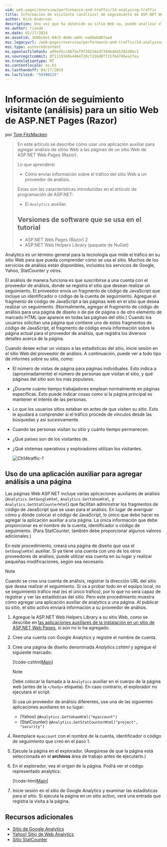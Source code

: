 ```yaml
---
uid: web-pages/overview/performance-and-traffic/14-analyzing-traffic
title: Información de visitante (análisis) de seguimiento de ASP.NET Web Pages (Razor) sitio | Microsoft Docs
author: Rick-Anderson
description: Una vez que ha obtenido su sitio Web va, puede analizar el tráfico del sitio Web.
ms.author: riande
ms.date: 02/17/2014
ms.assetid: 360bc6e1-84c5-4b8e-a84c-ea48ab807aa4
msc.legacyurl: /web-pages/overview/performance-and-traffic/14-analyzing-traffic
msc.type: authoredcontent
ms.openlocfilehash: a99ed5cc8875ef9f39234e3f394b46b5782d0bc1
ms.sourcegitcommit: 0f1119340e4464720cfd16d0ff15764746ea1fea
ms.translationtype: MT
ms.contentlocale: es-ES
ms.lasthandoff: 04/17/2019
ms.locfileid: "59390225"
---
```

# <a name="tracking-visitor-information-analytics-for-an-aspnet-web-pages-razor-site"></a>Información de seguimiento visitante (análisis) para un sitio Web de ASP.NET Pages (Razor)

por [Tom FitzMacken](https://github.com/tfitzmac)

> En este artículo se describe cómo usar una aplicación auxiliar para agregar análisis de sitios Web a las páginas de un sitio Web de ASP.NET Web Pages (Razor).
> 
> Lo que aprenderá:
> 
> - Cómo enviar información sobre el tráfico del sitio Web a un proveedor de análisis.
> 
> Estas son las características introducidas en el artículo de programación de ASP.NET:
> 
> - El `Analytics` auxiliar.
>   
> 
> ## <a name="software-versions-used-in-the-tutorial"></a>Versiones de software que se usa en el tutorial
> 
> 
> - ASP.NET Web Pages (Razor) 2
> - ASP.NET Web Helpers Library (paquete de NuGet)


Analytics es un término general para la tecnología que mide el tráfico en su sitio Web para que pueda comprender cómo se usa el sitio. Muchos de los servicios de análisis están disponibles, incluidos los servicios de Google, Yahoo, StatCounter y otros.

El análisis de manera funciona es que suscribirse a una cuenta con el proveedor de análisis, donde se registra el sitio que desean realizar un seguimiento. El proveedor envía un fragmento de código de JavaScript que incluye un identificador o código de la cuenta de seguimiento. Agregue el fragmento de código de JavaScript a las páginas web en el sitio que desea realizar un seguimiento. (Normalmente, agregar el fragmento de código de análisis para una página de diseño o de pie de página o de otro elemento de marcado HTML que aparece en todas las páginas del sitio.) Cuando los usuarios solicitan una página que contiene uno de estos fragmentos de código de JavaScript, el fragmento de código envía información sobre la página actual para el proveedor de análisis, que registra los diversos detalles acerca de la página.

Cuando desee echar un vistazo a las estadísticas del sitio, inicie sesión en el sitio Web del proveedor de análisis. A continuación, puede ver a todo tipo de informes sobre su sitio, como:

- El número de vistas de página para páginas individuales. Esto indica a (aproximadamente) el número de personas que visitan el sitio, y qué páginas del sitio son los más populares.
- ¿Durante cuánto tiempo trabajadores emplean normalmente en páginas específicas. Esto puede indicar cosas como si la página principal es mantener el interés de las personas.
- Lo que los usuarios sitios estaban en antes de que visiten su sitio. Esto le ayudará a comprender si el tráfico procede de vínculos desde las búsquedas y así sucesivamente.
- Cuando las personas visitan su sitio y cuánto tiempo permanecen.
- ¿Qué países son de los visitantes de.
- ¿Qué sistemas operativos y exploradores utilizan los visitantes.

    ![Ch14traffic-1](14-analyzing-traffic/_static/image1.jpg)

## <a name="using-a-helper-to-add-analytics-to-a-page"></a>Uso de una aplicación auxiliar para agregar análisis a una página

Las páginas Web ASP.NET incluye varias aplicaciones auxiliares de análisis (`Analytics.GetGoogleHtml`, `Analytics.GetYahooHtml`, y `Analytics.GetStatCounterHtml`) que facilitan administrar los fragmentos de código de JavaScript que se usan para el análisis. En lugar de averiguar cómo y dónde colocar el código de JavaScript, lo único que debe hacer es agregar la aplicación auxiliar a una página. La única información que debe proporcionar es el nombre de la cuenta, identificador o código de seguimiento. (Para StatCounter, también debe proporcionar algunos valores adicionales.)

En este procedimiento, creará una página de diseño que usa el `GetGoogleHtml` auxiliar. Si ya tiene una cuenta con uno de los otros proveedores de análisis, puede utilizar esa cuenta en su lugar y realizar pequeñas modificaciones, según sea necesario.

> [!NOTE]
> Cuando se crea una cuenta de análisis, registrar la dirección URL del sitio que desea realizar el seguimiento. Si va a probar todo en el equipo local, no se seguimiento tráfico real (es el único tráfico), por lo que no será capaz de registrar y ver las estadísticas del sitio. Pero este procedimiento muestra cómo agregar una aplicación auxiliar de analytics a una página. Al publicar su sitio, el sitio activo enviará información a su proveedor de análisis.


1. Agregue la ASP.NET Web Helpers Library a su sitio Web, como se describe en [las aplicaciones auxiliares de la instalación en un sitio de ASP.NET Web Pages](https://go.microsoft.com/fwlink/?LinkId=252372), si aún no lo ha agregado.
2. Cree una cuenta con Google Analytics y registre el nombre de cuenta.
3. Cree una página de diseño denominada *Analytics.cshtml* y agregue el siguiente marcado:

    [!code-cshtml[Main](14-analyzing-traffic/samples/sample1.cshtml)]

    > [!NOTE]
    > Debe colocar la llamada a la `Analytics` auxiliar en el cuerpo de la página web (antes de la `</body>` etiqueta). En caso contrario, el explorador no ejecutará el script.

    Si usa un proveedor de análisis diferentes, use una de las siguientes aplicaciones auxiliares en su lugar:

    - (Yahoo) `@Analytics.GetYahooHtml("myaccount")`
    - (StatCounter) `@Analytics.GetStatCounterHtml("project", "security")`
4. Reemplace `myaccount` con el nombre de la cuenta, identificador o código de seguimiento que creó en el paso 1.
5. Ejecute la página en el explorador. (Asegúrese de que la página está seleccionada en el **archivos** área de trabajo antes de ejecutarlo.)
6. En el explorador, vea el origen de la página. Podrá ver el código representado analytics:

    [!code-html[Main](14-analyzing-traffic/samples/sample2.html)]
7. Inicie sesión en el sitio de Google Analytics y examinar las estadísticas para el sitio. Si ejecuta la página en un sitio activo, verá una entrada que registra la visita a la página.

<a id="Additional_Resources"></a>
## <a name="additional-resources"></a>Recursos adicionales

- [Sitio de Google Analytics](https://www.google.com/analytics/)
- [Yahoo! Sitio de Web Analytics](http://help.yahoo.com/l/us/yahoo/ywa/)
- [Sitio StatCounter](http://statcounter.com/)
